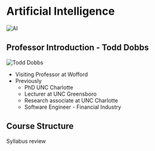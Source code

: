 # Artificial Intelligence

![AI](https://github.com/btdobbs/COSC-440/blob/main/Topic/images/AI.png)

## Professor Introduction - Todd Dobbs

![Todd Dobbs](https://github.com/btdobbs/COSC-440/blob/main/Topic/images/btd.jpg)

* Visiting Professor at Wofford
* Previously
  * PhD UNC Charlotte
  * Lecturer at UNC Greensboro
  * Research associate at UNC Charlotte
  * Software Engineer - Financial Industry

## Course Structure

Syllabus review
